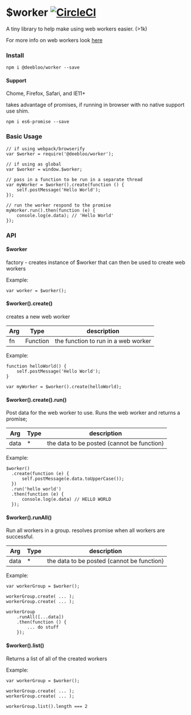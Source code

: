 # $worker [![CircleCI](https://circleci.com/gh/deebloo/worker.svg?style=svg)](https://circleci.com/gh/deebloo/worker)

A tiny library to help make using web workers easier. (>1k)

For more info on web workers look [here](https://developer.mozilla.org/en-US/docs/Web/API/Web_Workers_API/Using_web_workers)

### Install

```
npm i @deebloo/worker --save
```

#### Support
Chome, Firefox, Safari, and IE11+

takes advantage of promises, if running in browser with no native support use shim.
```
npm i es6-promise --save
```

### Basic Usage

```JS
// if using webpack/browserify
var $worker = require('@deebloo/worker');

// if using as global
var $worker = window.$worker;

// pass in a function to be run in a separate thread
var myWorker = $worker().create(function () {
    self.postMessage('Hello World');
});

// run the worker respond to the promise
myWorker.run().then(function (e) {
    console.log(e.data); // 'Hello World'
});
```

### API

#### $worker
factory - creates instance of $worker that can then be used to create web workers

Example:
```JS
var worker = $worker();
```

#### $worker().create()
creates a new web worker

| Arg     | Type     | description                         |
| --------|----------|-------------------------------------|
| fn      | Function | the function to run in a web worker |

Example:
```JS
function helloWorld() {
    self.postMessage('Hello World');
}

var myWorker = $worker().create(helloWorld);
```

#### $worker().create().run()
Post data for the web worker to use. Runs the web worker and returns a promise;

| Arg     | Type    | description |
| --------|---------|-------|
| data  | * | the data to be posted (cannot be function)  |

Example:
```JS
$worker()
  .create(function (e) {
      self.postMessage(e.data.toUpperCase());
  })
  .run('hello world')
  .then(function (e) {
      console.log(e.data) // HELLO WORLD
  });
```

#### $worker().runAll()
Run all workers in a group. resolves promise when all workers are successful.

| Arg     | Type    | description |
| --------|---------|-------|
| data  | * | the data to be posted (cannot be function)  |

Example:
```JS
var workerGroup = $worker();

workerGroup.create( ... );
workerGroup.create( ... );

workerGroup
    .runAll([...data])
    .then(function () {
        ... do stuff
    });
```


#### $worker().list()
Returns a list of all of the created workers

Example:
```JS
var workerGroup = $worker();

workerGroup.create( ... );
workerGroup.create( ... );

workerGroup.list().length === 2
```
